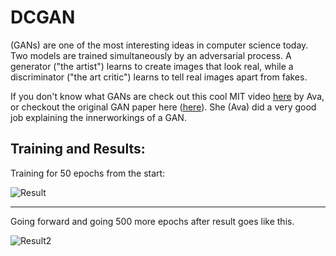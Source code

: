 # DCGAN
(GANs) are one of the most interesting ideas in computer science today. Two models are trained simultaneously by an adversarial process. A generator ("the artist") learns to create images that look real, while a discriminator ("the art critic") learns to tell real images apart from fakes.

If you don't know what GANs are check out this cool MIT video [here](https://youtu.be/rZufA635dq4) by Ava, or checkout the original GAN paper here ([here](https://arxiv.org/abs/1406.2661)). She (Ava) did a very good job explaining the innerworkings of a GAN.

## Training and Results:
Training for 50 epochs from the start:

![Result](https://media.giphy.com/media/ei9FXHmuFKpBrjX8KD/giphy.gif)

---

Going forward and going 500 more epochs after result goes like this.

![Result2](https://media.giphy.com/media/f9qsB7y36g1k63W9Pa/giphy.gif)
